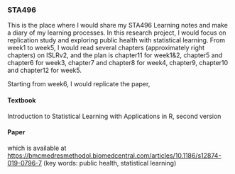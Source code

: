 ### STA496

This is the place where I would share my STA496 Learning notes and make a diary of my learning processes. In this research project, I would focus on replication study and exploring public health with statistical learning.  From week1 to week5, I would read several chapters (approximately right chapters) on ISLRv2, and the plan is chapter11 for week1&2, chapter5 and chapter6 for week3, chapter7 and chapter8 for week4, chapter9, chapter10 and chapter12 for week5. 


Starting from week6, I would replicate the paper, 

#### Textbook 
Introduction to Statistical Learning with Applications in R, second version

#### Paper 

which is available at https://bmcmedresmethodol.biomedcentral.com/articles/10.1186/s12874-019-0796-7 (key words: public health, statistical learning)
